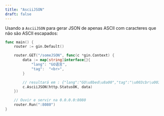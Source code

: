 ```yaml
---
title: "AsciiJSON"
draft: false
---
```


Usando a `AsciiJSON` para gerar JSON de apenas ASCII com caracteres que não são ASCII escapados:

```go
func main() {
	router := gin.Default()

	router.GET("/someJSON", func(c *gin.Context) {
		data := map[string]interface{}{
			"lang": "GO语言",
			"tag":  "<br>",
		}

		// resultará em : {"lang":"GO\u8bed\u8a00","tag":"\u003cbr\u003e"}
		c.AsciiJSON(http.StatusOK, data)
	})

	// Ouvir e servir na 0.0.0.0:8080
	router.Run(":8080")
}
```
